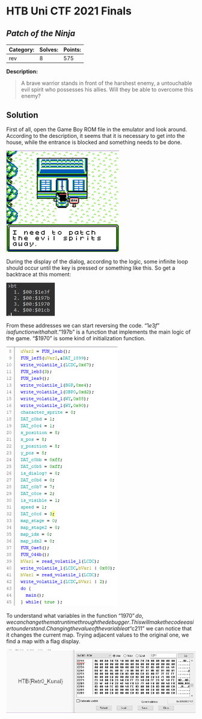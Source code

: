 # __HTB Uni CTF 2021 Finals__
## _Patch of the Ninja_

**Category:** | **Solves:**  | **Points:**
--- | --- | ---
rev | 8 | 575

**Description:** 
>A brave warrior stands in front of the harshest enemy, a untouchable evil spirit who possesses his allies. Will they be able to overcome this enemy?

## Solution

First of all, open the Game Boy ROM file in the emulator and look around. According to the description, it seems that it is necessary to get into the house, while the entrance is blocked and something needs to be done.

<img src="pic/game.png" width="300">

During the display of the dialog, according to the logic, some infinite loop should occur until the key is pressed or something like this. So get a backtrace at this moment:

<img src="pic/backtrace.png">

From these addresses we can start reversing the code. “$1e3f” is a function with a halt. “$197b” is a function that implements the main logic of the game. “$1970” is some kind of initialization function.

<img src="pic/ghidra.png">

To understand what variables in the function “$1970” do, we can change them at runtime through the debugger. This will make the code easier to understand. Changing the value of the variable at “$c211” we can notice that it changes the current map. Trying adjacent values to the original one, we find a map with a flag display.

<img src="pic/flag.png">
